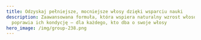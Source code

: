 ```yaml
---
title: Odzyskaj pełniejsze, mocniejsze włosy dzięki wsparciu nauki
description: Zaawansowana formuła, która wspiera naturalny wzrost włosów  i
  poprawia ich kondycję – dla każdego, kto dba o swoje włosy
hero_image: /img/group-238.png
---
```

